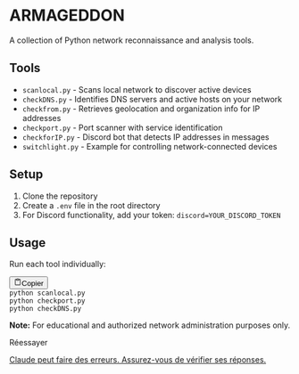 # ARMAGEDDON

A collection of Python network reconnaissance and analysis tools.

## Tools

* `scanlocal.py` - Scans local network to discover active devices
* `checkDNS.py` - Identifies DNS servers and active hosts on your network
* `checkfrom.py` - Retrieves geolocation and organization info for IP addresses
* `checkport.py` - Port scanner with service identification
* `checkforIP.py` - Discord bot that detects IP addresses in messages
* `switchlight.py` - Example for controlling network-connected devices

## Setup

1. Clone the repository
2. Create a `.env` file in the root directory
3. For Discord functionality, add your token: `discord=YOUR_DISCORD_TOKEN`

## Usage

Run each tool individually:

<pre><div class="relative flex flex-col rounded-lg"><div class="text-text-300 absolute pl-3 pt-2.5 text-xs"></div><div class="pointer-events-none sticky my-0.5 ml-0.5 flex items-center justify-end px-1.5 py-1 mix-blend-luminosity top-0"><div class="from-bg-300/90 to-bg-300/70 pointer-events-auto rounded-md bg-gradient-to-b p-0.5 backdrop-blur-md"><button class="flex flex-row items-center gap-1 rounded-md p-1 py-0.5 text-xs transition-opacity delay-100 text-text-300 active:scale-95 select-none hover:bg-bg-200 opacity-60 hover:opacity-100" data-state="closed"><svg xmlns="http://www.w3.org/2000/svg" width="14" height="14" fill="currentColor" viewBox="0 0 256 256" class="text-text-500 mr-px -translate-y-[0.5px]"><path d="M200,32H163.74a47.92,47.92,0,0,0-71.48,0H56A16,16,0,0,0,40,48V216a16,16,0,0,0,16,16H200a16,16,0,0,0,16-16V48A16,16,0,0,0,200,32Zm-72,0a32,32,0,0,1,32,32H96A32,32,0,0,1,128,32Zm72,184H56V48H82.75A47.93,47.93,0,0,0,80,64v8a8,8,0,0,0,8,8h80a8,8,0,0,0,8-8V64a47.93,47.93,0,0,0-2.75-16H200Z"></path></svg><span class="text-text-200 pr-0.5">Copier</span></button></div></div><div><div class="prismjs code-block__code !my-0 !rounded-lg !text-sm !leading-relaxed"><code><span class=""><span class="">python scanlocal.py
</span></span><span class="">python checkport.py
</span><span class="">python checkDNS.py</span></code></div></div></div></pre>

**Note:** For educational and authorized network administration purposes only.

Réessayer

[Claude peut faire des erreurs. Assurez-vous de vérifier ses réponses.](https://support.anthropic.com/en/articles/8525154-claude-is-providing-incorrect-or-misleading-responses-what-s-going-on)
